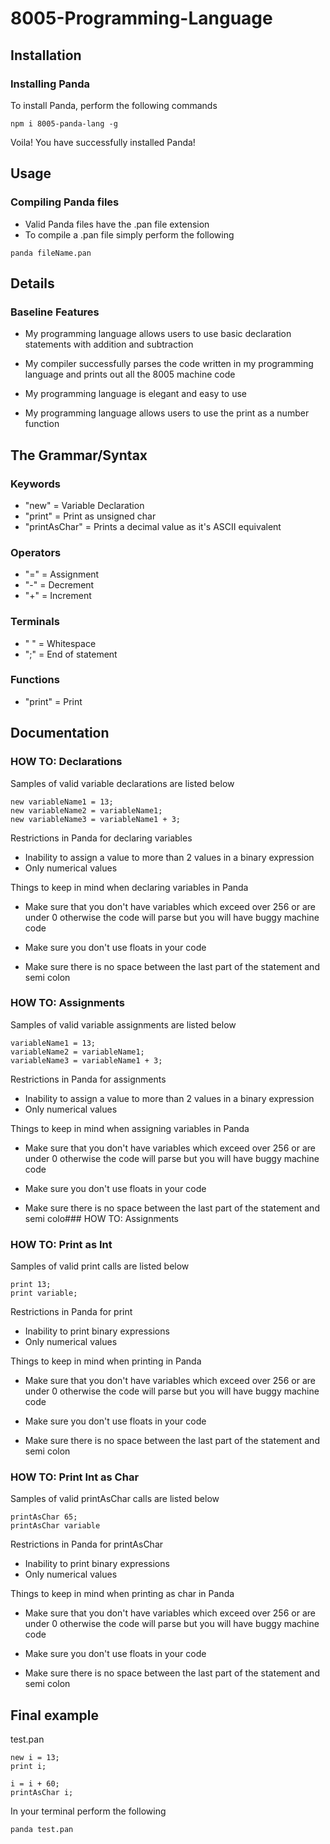 # 8005-Programming-Language 

## Installation
### Installing Panda

To install Panda, perform the following commands
```
npm i 8005-panda-lang -g
```

Voila! You have successfully installed Panda!

## Usage
### Compiling Panda files

- Valid Panda files have the .pan file extension
- To compile a .pan file simply perform the following

```
panda fileName.pan
```

## Details
### Baseline Features

- My programming language allows users to use basic declaration statements with addition     and subtraction

- My compiler successfully parses the code written in my programming language and prints     out all the 8005 machine code

- My programming language is elegant and easy to use

- My programming language allows users to use the print as a number function

## The Grammar/Syntax
### Keywords

- "new" = Variable Declaration
- "print" = Print as unsigned char
- "printAsChar" = Prints a decimal value as it's ASCII equivalent
 
### Operators

- "=" = Assignment 
- "-" = Decrement
- "+" = Increment

### Terminals

- " " = Whitespace
- ";" = End of statement

### Functions

- "print" = Print

## Documentation
### HOW TO: Declarations

Samples of valid variable declarations are listed below

```
new variableName1 = 13;
new variableName2 = variableName1;
new variableName3 = variableName1 + 3;
```

Restrictions in Panda for declaring variables 

- Inability to assign a value to more than 2 values in a binary expression
- Only numerical values 

Things to keep in mind when declaring variables in Panda

- Make sure that you don't have variables which exceed over 256 or are under 0 otherwise the code will parse but you will have buggy machine code

- Make sure you don't use floats in your code

- Make sure there is no space between the last part of the statement and semi colon

### HOW TO: Assignments

Samples of valid variable assignments are listed below

```
variableName1 = 13;
variableName2 = variableName1;
variableName3 = variableName1 + 3;
```
Restrictions in Panda for assignments

- Inability to assign a value to more than 2 values in a binary expression
- Only numerical values 

Things to keep in mind when assigning variables in Panda

- Make sure that you don't have variables which exceed over 256 or are under 0 otherwise the code will parse but you will have buggy machine code

- Make sure you don't use floats in your code

- Make sure there is no space between the last part of the statement and semi colo### HOW TO: Assignments

### HOW TO: Print as Int

Samples of valid print calls are listed below

```
print 13;
print variable;
```
Restrictions in Panda for print

- Inability to print binary expressions
- Only numerical values 

Things to keep in mind when printing in Panda

- Make sure that you don't have variables which exceed over 256 or are under 0 otherwise the code will parse but you will have buggy machine code

- Make sure you don't use floats in your code

- Make sure there is no space between the last part of the statement and semi colon

### HOW TO: Print Int as Char

Samples of valid printAsChar calls are listed below

```
printAsChar 65;
printAsChar variable
```
Restrictions in Panda for printAsChar

- Inability to print binary expressions
- Only numerical values 

Things to keep in mind when printing as char in Panda

- Make sure that you don't have variables which exceed over 256 or are under 0 otherwise the code will parse but you will have buggy machine code

- Make sure you don't use floats in your code

- Make sure there is no space between the last part of the statement and semi colon

## Final example

test.pan
```
new i = 13;
print i;

i = i + 60;
printAsChar i;
```

In your terminal perform the following
```
panda test.pan
```